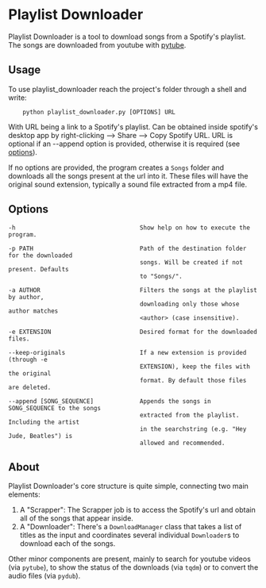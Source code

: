# Playlist Downloader
Playlist Downloader is a tool to download songs from a Spotify's playlist. The songs are downloaded from youtube with [pytube](https://pytube.io/en/latest/).


## Usage
To use playlist_downloader reach the project's folder through a shell and write:
```
    python playlist_downloader.py [OPTIONS] URL
```
With URL being a link to a Spotify's playlist. Can be obtained inside spotify's desktop app by right-clicking --> Share --> Copy Spotify URL. URL is optional if an --append option is provided, otherwise it is required (see [options](##Options)).

If no options are provided, the program creates a `Songs` folder and downloads all the songs present at the url into it. These files will have the original sound extension, typically a sound file extracted from a mp4 file.

## Options

    -h                                   Show help on how to execute the program.

    -p PATH                              Path of the destination folder for the downloaded
                                         songs. Will be created if not present. Defaults
                                         to "Songs/".

    -a AUTHOR                            Filters the songs at the playlist by author,
                                         downloading only those whose author matches
                                         <author> (case insensitive).

    -e EXTENSION                         Desired format for the downloaded files.

    --keep-originals                     If a new extension is provided (through -e
                                         EXTENSION), keep the files with the original
                                         format. By default those files are deleted.

    --append [SONG_SEQUENCE]             Appends the songs in SONG_SEQUENCE to the songs
                                         extracted from the playlist. Including the artist
                                         in the searchstring (e.g. "Hey Jude, Beatles") is
                                         allowed and recommended.

## About
Playlist Downloader's core structure is quite simple, connecting two main elements:

1. A "Scrapper": The Scrapper job is to access the Spotify's url and obtain all of the songs that appear inside.
2. A "Downloader": There's a `DownloadManager` class that takes a list of titles as the input and coordinates several individual `Downloader`s to download each of the songs.

Other minor components are present, mainly to search for youtube videos (via `pytube`), to show the status of the downloads (via `tqdm`) or to convert the audio files (via `pydub`).
